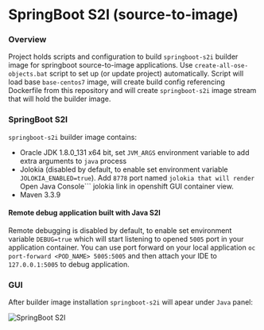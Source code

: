 # SpringBoot S2I (source-to-image)

### Overview
Project holds scripts and configuration to build ```springboot-s2i``` builder image for springboot source-to-image applications.
Use ```create-all-ose-objects.bat``` script to set up (or update project) automatically. Script will load base ```base-centos7```
image, will create build config referencing Dockerfile from this repository and will create ```springboot-s2i``` image
stream that will hold the builder image.

### SpringBoot S2I
```springboot-s2i``` builder image contains:
 - Oracle JDK 1.8.0_131 x64 bit, set ```JVM_ARGS``` environment variable to add extra arguments to ```java``` process
 - Jolokia (disabled by default, to enable set environment variable ```JOLOKIA_ENABLED=true```).
   Add ```8778``` port named ```jolokia that will render ```Open Java Console``` jolokia link in openshift GUI container view.
 - Maven 3.3.9

#### Remote debug application built with Java S2I
 Remote debugging is disabled by default, to enable set environment variable ```DEBUG=true``` which will start listening to opened ```5005``` port in your application container.
 You can use port forward on your local application ```oc port-forward <POD_NAME> 5005:5005``` and then attach your IDE to ```127.0.0.1:5005``` to debug application.

### GUI

After builder image installation ```springboot-s2i``` will apear under ```Java``` panel:

![SpringBoot S2I](./docs/springboot-s2i.jpg)